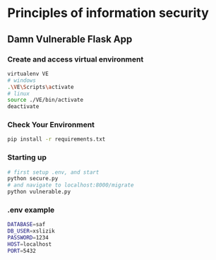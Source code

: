 #  Principles of information security 
## Damn Vulnerable Flask App 

### Create and access virtual environment
```bash
virtualenv VE
# windows
.\VE\Scripts\activate
# linux 
source ./VE/bin/activate
deactivate
```

### Check Your Environment
```bash
pip install -r requirements.txt
```

### Starting up
```bash
# first setup .env, and start
python secure.py
# and navigate to localhost:8000/migrate 
python vulnerable.py
```

### .env example
```bash
DATABASE=saf
DB_USER=xslizik
PASSWORD=1234
HOST=localhost
PORT=5432
```